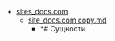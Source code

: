 - <a href = "E:\Node_projects\Node_Way\NBase\_Md\_Index\__Arch\_EGE\Русский\content\Docs\sites_docs.com\cat.sites_docs.com\dir.sites_docs.com.md">sites_docs.com</a>
    - <a href = "E:\Node_projects\Node_Way\NBase\_Md\_Index\__Arch\_EGE\Русский\content\Docs\sites_docs.com\site_docs.com copy.md">site_docs.com copy.md</a>
        - *# Сущности
